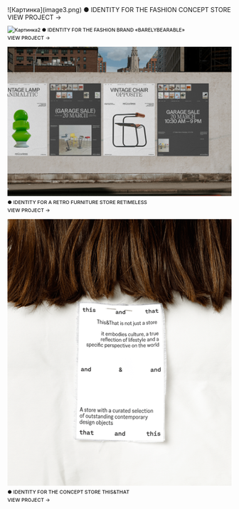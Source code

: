 <div style="overflow: hidden;">
![Картинка](image3.png)
● IDENTITY FOR THE FASHION CONCEPT STORE
<br>VIEW PROJECT →

![Картинка2](980497193048809.65e5c726574fc.png)
● IDENTITY FOR THE FASHION BRAND «BARELYBEARABLE»
<br>VIEW PROJECT →

![Картинка3](a07094167553747.642be5d964ab3.png)
● IDENTITY FOR A RETRO FURNITURE STORE RETIMELESS
<br>VIEW PROJECT →

![Картинка3](e64ae2189707623.65afaa5d98e1b.png)
● IDENTITY FOR THE CONCEPT STORE THIS&THAT
<br>VIEW PROJECT →

<style>
p {
font-family: 'Inter', sans-serif; font-size: 11px; line-height: 18px; font-weight: 520;"
}
</style>
